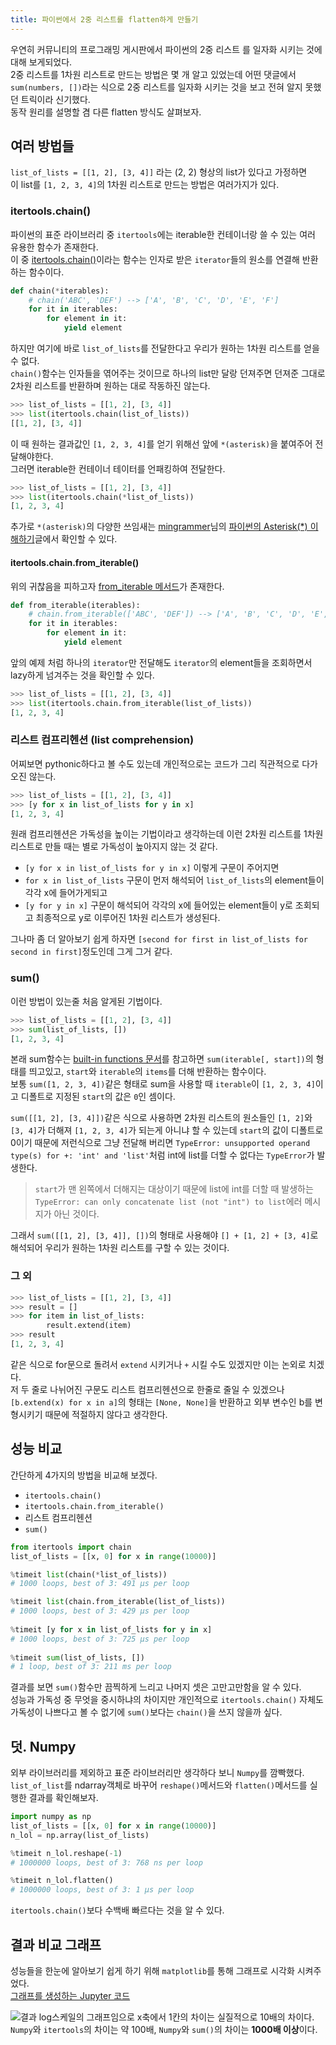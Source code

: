 ```yaml
---
title: 파이썬에서 2중 리스트를 flatten하게 만들기
---
```


우연히 커뮤니티의 프로그래밍 게시판에서 파이썬의 2중 리스트 를 일자화 시키는 것에 대해 보게되었다.  
2중 리스트를 1차원 리스트로 만드는 방법은 몇 개 알고 있었는데 어떤 댓글에서 `sum(numbers, [])`라는 식으로 2중 리스트를 일자화 시키는 것을 보고 전혀 알지 못했던 트릭이라 신기했다.  
동작 원리를 설명할 겸 다른 flatten 방식도 살펴보자.

## 여러 방법들
`list_of_lists = [[1, 2], [3, 4]]` 라는 (2, 2) 형상의 list가 있다고 가정하면  
이 list를 `[1, 2, 3, 4]`의 1차원 리스트로 만드는 방법은 여러가지가 있다.

### itertools.chain()
파이썬의 표준 라이브러리 중 `itertools`에는 iterable한 컨테이너랑 쓸 수 있는 여러 유용한 함수가 존재한다.  
이 중 [itertools.chain()](https://docs.python.org/3/library/itertools.html#itertools.chain)이라는 함수는 인자로 받은 `iterator`들의 원소를 연결해 반환하는 함수이다.

```python
def chain(*iterables):
    # chain('ABC', 'DEF') --> ['A', 'B', 'C', 'D', 'E', 'F']
    for it in iterables:
        for element in it:
            yield element
```
하지만 여기에 바로 `list_of_lists`를 전달한다고 우리가 원하는 1차원 리스트를 얻을 수 없다.  
`chain()`함수는 인자들을 엮어주는 것이므로 하나의 list만 달랑 던져주면 던져준 그대로 2차원 리스트를 반환하며 원하는 대로 작동하진 않는다.

```python
>>> list_of_lists = [[1, 2], [3, 4]]
>>> list(itertools.chain(list_of_lists))
[[1, 2], [3, 4]]
```
이 때 원하는 결과값인 `[1, 2, 3, 4]`를 얻기 위해선 앞에 `*(asterisk)`을 붙여주어 전달해야한다.  
그러면 iterable한 컨테이너 테이터를 언패킹하여 전달한다.

```python
>>> list_of_lists = [[1, 2], [3, 4]]
>>> list(itertools.chain(*list_of_lists))
[1, 2, 3, 4]
```
추가로 `*(asterisk)`의 다양한 쓰임새는 [mingrammer](https://mingrammer.com/)님의 [파이썬의 Asterisk(*) 이해하기](https://mingrammer.com/understanding-the-asterisk-of-python)글에서 확인할 수 있다.

#### itertools.chain.from_iterable()
위의 귀찮음을 피하고자 [from_iterable 메서드](https://docs.python.org/3/library/itertools.html#itertools.chain.from_iterable)가 존재한다.

```python
def from_iterable(iterables):
    # chain.from_iterable(['ABC', 'DEF']) --> ['A', 'B', 'C', 'D', 'E', 'F']
    for it in iterables:
        for element in it:
            yield element
```

앞의 예제 처럼 하나의 `iterator`만 전달해도 `iterator`의 element들을 조회하면서 lazy하게 넘겨주는 것을 확인할 수 있다.

```python
>>> list_of_lists = [[1, 2], [3, 4]]
>>> list(itertools.chain.from_iterable(list_of_lists))
[1, 2, 3, 4]
```

### 리스트 컴프리헨션 (list comprehension)
어찌보면 pythonic하다고 볼 수도 있는데 개인적으로는 코드가 그리 직관적으로 다가오진 않는다.

```python
>>> list_of_lists = [[1, 2], [3, 4]]
>>> [y for x in list_of_lists for y in x]
[1, 2, 3, 4]
```
원래 컴프리헨션은 가독성을 높이는 기법이라고 생각하는데 이런 2차원 리스트를 1차원 리스트로 만들 때는 별로 가독성이 높아지지 않는 것 같다.  

- `[y for x in list_of_lists for y in x]` 이렇게 구문이 주어지면  
- `for x in list_of_lists` 구문이 먼저 해석되어 `list_of_lists`의 element들이 각각 x에 들어가게되고  
- `[y for y in x]` 구문이 해석되어 각각의 x에 들어있는 element들이 y로 조회되고 최종적으로 y로 이루어진 1차원 리스트가 생성된다.

그나마 좀 더 알아보기 쉽게 하자면 `[second for first in list_of_lists for second in first]`정도인데 그게 그거 같다.

### sum()
이런 방법이 있는줄 처음 알게된 기법이다.

```python
>>> list_of_lists = [[1, 2], [3, 4]]
>>> sum(list_of_lists, [])
[1, 2, 3, 4]
```
본래 sum함수는 [built-in functions 문서](https://docs.python.org/3/library/functions.html#sum)를 참고하면 `sum(iterable[, start])`의 형태를 띄고있고, `start`와 `iterable`의 `items`를 더해 반환하는 함수이다.  
보통 `sum([1, 2, 3, 4])`같은 형태로 sum을 사용할 때 `iterable`이 `[1, 2, 3, 4]`이고 디폴트로 지정된 `start`의 값은 `0`인 셈이다.

`sum([[1, 2], [3, 4]])`같은 식으로 사용하면 2차원 리스트의 원소들인 `[1, 2]`와 `[3, 4]`가 더해져 `[1, 2, 3, 4]`가 되는게 아니냐 할 수 있는데 `start`의 값이 디폴트로 0이기 때문에 저런식으로 그냥 전달해 버리면 `TypeError: unsupported operand type(s) for +: 'int' and 'list'`처럼 int에 list를 더할 수 없다는 `TypeError`가 발생한다.  
> `start`가 맨 왼쪽에서 더해지는 대상이기 때문에 list에 int를 더할 때 발생하는 `TypeError: can only concatenate list (not "int") to list`에러 메시지가 아닌 것이다.

그래서 `sum([[1, 2], [3, 4]], [])`의 형태로 사용해야 `[] + [1, 2] + [3, 4]`로 해석되어 우리가 원하는 1차원 리스트를 구할 수 있는 것이다.

### 그 외

```python
>>> list_of_lists = [[1, 2], [3, 4]]
>>> result = []
>>> for item in list_of_lists:
        result.extend(item)
>>> result
[1, 2, 3, 4]
```
같은 식으로 for문으로 돌려서 `extend` 시키거나 `+` 시킬 수도 있겠지만 이는 논외로 치겠다.  
저 두 줄로 나뉘어진 구문도 리스트 컴프리헨션으로 한줄로 줄일 수 있겠으나 `[b.extend(x) for x in a]`의 형태는 `[None, None]`을 반환하고 외부 변수인 b를 변형시키기 때문에 적절하지 않다고 생각한다.

## 성능 비교
간단하게 4가지의 방법을 비교해 보겠다.
- `itertools.chain()`
- `itertools.chain.from_iterable()`
- 리스트 컴프리헨션
- `sum()`

```python
from itertools import chain
list_of_lists = [[x, 0] for x in range(10000)]

%timeit list(chain(*list_of_lists))
# 1000 loops, best of 3: 491 µs per loop

%timeit list(chain.from_iterable(list_of_lists))
# 1000 loops, best of 3: 429 µs per loop
    
%timeit [y for x in list_of_lists for y in x]
# 1000 loops, best of 3: 725 µs per loop
    
%timeit sum(list_of_lists, [])
# 1 loop, best of 3: 211 ms per loop
```
결과를 보면 `sum()`함수만 끔찍하게 느리고 나머지 셋은 고만고만함을 알 수 있다.  
성능과 가독성 중 무엇을 중시하냐의 차이지만 개인적으로 `itertools.chain()` 자체도 가독성이 나쁘다고 볼 수 없기에 `sum()`보다는 `chain()`을 쓰지 않을까 싶다.

## 덧. Numpy
외부 라이브러리를 제외하고 표준 라이브러리만 생각하다 보니 `Numpy`를 깜빡했다.  
`list_of_list`를 ndarray객체로 바꾸어 `reshape()`메서드와 `flatten()`메서드를 실행한 결과를 확인해보자.

```python
import numpy as np
list_of_lists = [[x, 0] for x in range(10000)]
n_lol = np.array(list_of_lists)

%timeit n_lol.reshape(-1)
# 1000000 loops, best of 3: 768 ns per loop

%timeit n_lol.flatten()
# 1000000 loops, best of 3: 1 µs per loop
```

`itertools.chain()`보다 수백배 빠르다는 것을 알 수 있다.

## 결과 비교 그래프
성능들을 한눈에 알아보기 쉽게 하기 위해 `matplotlib`를 통해 그래프로 시각화 시켜주었다.  
[그래프를 생성하는 Jupyter 코드](https://github.com/JungWinter/Code_Study/blob/master/Etc/list%20of%20lists%20to%20flatten.ipynb)  

![결과](/images/20170421/result.png)
log스케일의 그래프임으로 x축에서 1칸의 차이는 실질적으로 10배의 차이다.  
`Numpy`와 `itertools`의 차이는 약 100배, `Numpy`와 `sum()`의 차이는 **1000배 이상**이다.

